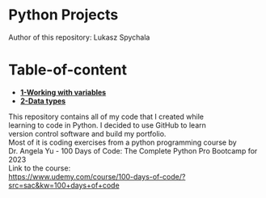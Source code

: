 # Python Projects

Author of this repository: Lukasz Spychala

# Table-of-content

- [**1-Working with variables**](1%20-%20Working%20With%20Variables/Readme.md)
- [**2-Data types**](2%20-%20Data%20Types/Readme.md)

This repository contains all of my code that I created while  
learning to code in Python. I decided to use GitHub to learn  
version control software and build my portfolio.  
Most of it is coding exercises from a python programming course by  
Dr. Angela Yu - 100 Days of Code: The Complete Python Pro Bootcamp for 2023  
Link to the course:  
https://www.udemy.com/course/100-days-of-code/?src=sac&kw=100+days+of+code
